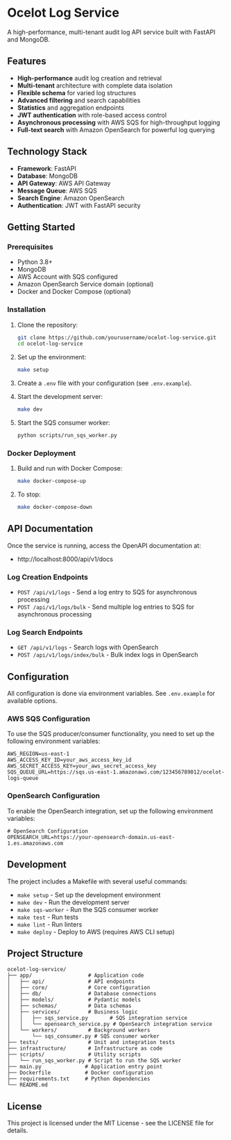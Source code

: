 # Ocelot Log Service

A high-performance, multi-tenant audit log API service built with FastAPI and MongoDB.

## Features

- **High-performance** audit log creation and retrieval
- **Multi-tenant** architecture with complete data isolation
- **Flexible schema** for varied log structures
- **Advanced filtering** and search capabilities
- **Statistics** and aggregation endpoints
- **JWT authentication** with role-based access control
- **Asynchronous processing** with AWS SQS for high-throughput logging
- **Full-text search** with Amazon OpenSearch for powerful log querying

## Technology Stack

- **Framework**: FastAPI
- **Database**: MongoDB
- **API Gateway**: AWS API Gateway
- **Message Queue**: AWS SQS
- **Search Engine**: Amazon OpenSearch
- **Authentication**: JWT with FastAPI security

## Getting Started

### Prerequisites

- Python 3.8+
- MongoDB
- AWS Account with SQS configured
- Amazon OpenSearch Service domain (optional)
- Docker and Docker Compose (optional)

### Installation

1. Clone the repository:
   ```bash
   git clone https://github.com/yourusername/ocelot-log-service.git
   cd ocelot-log-service
   ```

2. Set up the environment:
   ```bash
   make setup
   ```

3. Create a `.env` file with your configuration (see `.env.example`).

4. Start the development server:
   ```bash
   make dev
   ```

5. Start the SQS consumer worker:
   ```bash
   python scripts/run_sqs_worker.py
   ```

### Docker Deployment

1. Build and run with Docker Compose:
   ```bash
   make docker-compose-up
   ```

2. To stop:
   ```bash
   make docker-compose-down
   ```

## API Documentation

Once the service is running, access the OpenAPI documentation at:
- http://localhost:8000/api/v1/docs

### Log Creation Endpoints

- `POST /api/v1/logs` - Send a log entry to SQS for asynchronous processing
- `POST /api/v1/logs/bulk` - Send multiple log entries to SQS for asynchronous processing

### Log Search Endpoints

- `GET /api/v1/logs` - Search logs with OpenSearch
- `POST /api/v1/logs/index/bulk` - Bulk index logs in OpenSearch

## Configuration

All configuration is done via environment variables. See `.env.example` for available options.

### AWS SQS Configuration

To use the SQS producer/consumer functionality, you need to set up the following environment variables:

```
AWS_REGION=us-east-1
AWS_ACCESS_KEY_ID=your_aws_access_key_id
AWS_SECRET_ACCESS_KEY=your_aws_secret_access_key
SQS_QUEUE_URL=https://sqs.us-east-1.amazonaws.com/123456789012/ocelot-logs-queue
```

### OpenSearch Configuration

To enable the OpenSearch integration, set up the following environment variables:

```
# OpenSearch Configuration
OPENSEARCH_URL=https://your-opensearch-domain.us-east-1.es.amazonaws.com
```

## Development

The project includes a Makefile with several useful commands:
- `make setup` - Set up the development environment
- `make dev` - Run the development server
- `make sqs-worker` - Run the SQS consumer worker
- `make test` - Run tests
- `make lint` - Run linters
- `make deploy` - Deploy to AWS (requires AWS CLI setup)

## Project Structure

```
ocelot-log-service/
├── app/                  # Application code
│   ├── api/              # API endpoints
│   ├── core/             # Core configuration
│   ├── db/               # Database connections
│   ├── models/           # Pydantic models
│   ├── schemas/          # Data schemas
│   ├── services/         # Business logic
│   │   ├── sqs_service.py       # SQS integration service
│   │   └── opensearch_service.py # OpenSearch integration service
│   └── workers/          # Background workers
│       └── sqs_consumer.py # SQS consumer worker
├── tests/                # Unit and integration tests
├── infrastructure/       # Infrastructure as code
├── scripts/              # Utility scripts
│   └── run_sqs_worker.py # Script to run the SQS worker
├── main.py              # Application entry point
├── Dockerfile           # Docker configuration
├── requirements.txt     # Python dependencies
└── README.md
```

## License

This project is licensed under the MIT License - see the LICENSE file for details. 